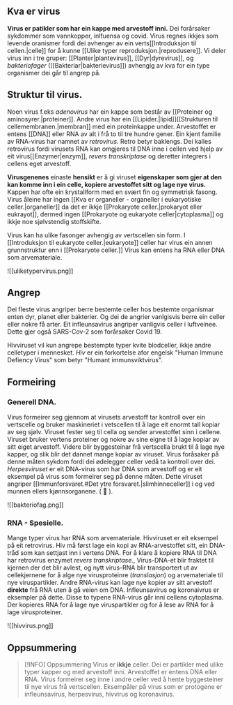## Kva er virus
**Virus er patikler som har ein kappe med arvestoff inni.** Dei forårsaker sykdommer som vannkopper, inlfuensa og covid. Virus regnes ikkjes som levende oranismer fordi dei avhenger av ein verts[[Introduksjon til cellen.|celle]] for å kunne [[Ulike typer reproduksjon.|reprodusere]]. Vi deler virus inn i tre gruper: [[Planter|plantevirus]], [[Dyr|dyrevirus]], og *bakteriofager* ([[Bakteriar|bakterievirus]]) avhengig av kva for ein type organismer dei går til angrep på.


## Struktur til virus.
Noen virus f.eks *adenovirus* har ein kappe som består av [[Proteiner og aminosyrer.|proteiner]].  Andre virus har ein [[Lipider.|lipid]][[Strukturen til cellemembranen.|membran]] med ein proteinkappe under. Arvestoffet er entens [[DNA]] eller RNA av alt i frå to til tre hundre gener. Ein kjent familie av RNA-virus har namnet av *retrovirus*. Retro betyr baklengs. Dei kalles retrovirus fordi virusets RNA kan omgjeres til DNA inne i cellen ved hjelp av eit virus[[Enzymer|enzym]], *revers transkriptase* og deretter integrers i cellens eget arvestoff.

**Virusgenenes** einaste **hensikt** er å gi viruset **eigenskaper som gjer at den kan komme inn i ein celle, kopiere arvestoffet sitt og lage nye virus.** Kappen har ofte ein krystallform med en svært fin og symmetrisk fasong. 
Virus åleine har ingen [[Kva er organeller - organeller i eukaryotiske celler.|organeller]] da det er ikkje [[Prokaryote celler.|prokaryot eller eukrayot]], dermed ingen [[Prokaryote og eukaryote celler|cytoplasma]] og ikkje noe sjølvstendig stoffskifte.

Virus kan ha ulike fasonger avhengig av vertscellen sin form. I [[Introduksjon til eukaryote celler.|eukaryote]] celler har virus ein annen grunnstruktur enn i [[Prokaryote celler.]] Virus kan entens ha RNA eller DNA som arvemateriale.

![[uliketypervirus.png]]

## Angrep
Dei fleste virus angriper berre bestemte celler hos bestemte organismar enten dyr, planet eller bakterier. Og dei de angrier vanlgisvis berre ein celler eller nokre få arter. Eit infleunsavirus angriper vanligvis celler i luftveinee. Dette gjer også SARS-Cov-2 som forårsaker Covid 19.

Hivviruset vil kun angrepe bestempte typer kvite blodceller, ikkje andre celletyper i mennesket. *Hiv* er ein forkortelse afor engelsk "Human Immune Defiency Virus" som betyr "Humant immunsviktvirus".


## Formeiring
### Generell DNA.
Virus formeirer seg gjennom at virusets arvestoff tar kontroll over ein vertscelle og bruker maskineriet i vetscellen til å lage eit enormt tall kopiar av seg sjølv. Viruset fester seg til cella og sender arvestoffet sinn i cellene. Viruset bruker vertens proteiner og nokre av sine eigne til å lage kopiar av sitt eiget arvestoff. Videre blir byggesteinar frå vertscella brukt til å lage nye kapper, og slik blir det dannet mange kopiar av viruset. Virus foråsaker på denne måten sykdom fordi dei ødelegger celler vedå ta kontroll over dei. *Herpesviruset* er eit DNA-virus som har DNA som arvestoff og er eit eksempel på virus som formeirer seg på denne måten. Dette viruset angriper [[Immunforsvaret.#Det ytre forsvaret.|slimhinneceller]] i og ved munnen ellers kjønnsorganene. ( 🤮 ).

![[bakteriofag.png]]


### RNA - Spesielle.
Mange typer virus har RNA som arvemateriale. Hivviruset er eit eksempel på eit retrovirus. Hiv må først lage ein kopi av RNA-arvestoffet sitt, ein DNA-tråd som kan settjast inn i vertens DNA. For å klare å kopiere RNA til DNA har retrovirus enzymet *revers transkriptase*., Virus-DNA-et blir fraktet til kjernen der det blir avlest, og nytt virus-RNA blir transportert ut av cellekjernene for å alge nye virusproteinre (*translasjon*) og arvemateriale til nye viruspartikler. 
Andre RNA-virus kan lage nye kopier av sitt arvestoff **direkte** frå RNA uten å gå veien om DNA. Infleunsavirus og koronaivrus er eksempler på dette. Disse to typene RNA-virus går inni cellens cytoplasma. Der kopieres RNA for å lage nye viruspartikler og for å lese av RNA for å lage virusproteiner.

![[hivvirus.png]]

## Oppsummering
>[!INFO] Oppsummering
> Virus er **ikkje** celler. Dei er partikler med ulike typer kapper og med arvestoff inni. Arvestoffet er entens DNA eller RNA. Virus formeirer seg inne i andre celler ved å hente byggesteiner til nye virus frå vertscellen. Eksempåler på virus som er protogene er infleunsavirus, herpesvirus, hivvirus og koronavirus.


